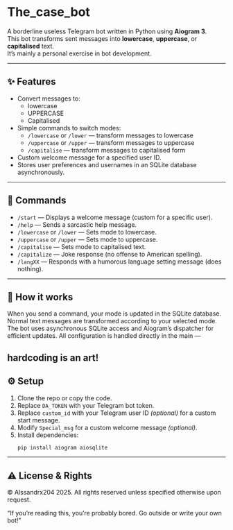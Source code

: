 # The_case_bot

A borderline useless Telegram bot written in Python using **Aiogram 3**.  
This bot transforms sent messages into **lowercase**, **uppercase**, or **capitalised** text.  
It’s mainly a personal exercise in bot development.

---

## ✨ Features

- Convert messages to:
  - lowercase
  - UPPERCASE
  - Capitalised
- Simple commands to switch modes:
  - `/lowercase` or `/lower` — transform messages to lowercase  
  - `/uppercase` or `/upper` — transform messages to uppercase  
  - `/capitalise` — transform messages to capitalised form
- Custom welcome message for a specified user ID.
- Stores user preferences and usernames in an SQLite database asynchronously.
  
---

  ## 🤖 Commands
  - `/start` — Displays a welcome message (custom for a specific user).
  - `/help` — Sends a sarcastic help message.
  - `/lowercase` or `/lower` — Sets mode to lowercase.
  - `/uppercase` or `/upper` — Sets mode to uppercase.
  - `/capitalise` — Sets mode to capitalised text.
  - `/capitalize` — Joke response (no offense to American spelling).
  - `/langXX` — Responds with a humorous language setting message (does nothing).

---
## 🧠 How it works

When you send a command, your mode is updated in the SQLite database.
Normal text messages are transformed according to your selected mode.
The bot uses asynchronous SQLite access and Aiogram’s dispatcher for efficient updates.
All configuration is handled directly in the main —

hardcoding is an art!
---

## ⚙️ Setup

1. Clone the repo or copy the code.
2. Replace `DA_TOKEN` with your Telegram bot token.
3. Replace `custom_id` with your Telegram user ID *(optional)* for a custom start message.
4. Modify `Special_msg` for a custom welcome message *(optional)*.
5. Install dependencies:
   ```bash
   pip install aiogram aiosqlite
   ```
---
## ⚠️ License & Rights

© Alssandrx204 2025. All rights reserved unless specified otherwise upon request.

“If you’re reading this, you’re probably bored. Go outside or write your own bot!”
   
